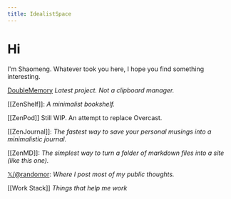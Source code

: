 ```yaml
---
title: IdealistSpace
---
```


# Hi

I'm Shaomeng. Whatever took you here, I hope you find something interesting.

[DoubleMemory](https://doublememory.com/)
_Latest project. Not a clipboard manager._

[[ZenShelf]]:
_A minimalist bookshelf._

[[ZenPod]]
Still WIP. An attempt to replace Overcast.

[[ZenJournal]]:
_The fastest way to save your personal musings into a minimalistic journal._

[[ZenMD]]: _The simplest way to turn a folder of markdown files into a site (like this one)._

[𝕏/@randomor](https://x.com/randomor): _Where I post most of my public thoughts._

[[Work Stack]] _Things that help me work_

